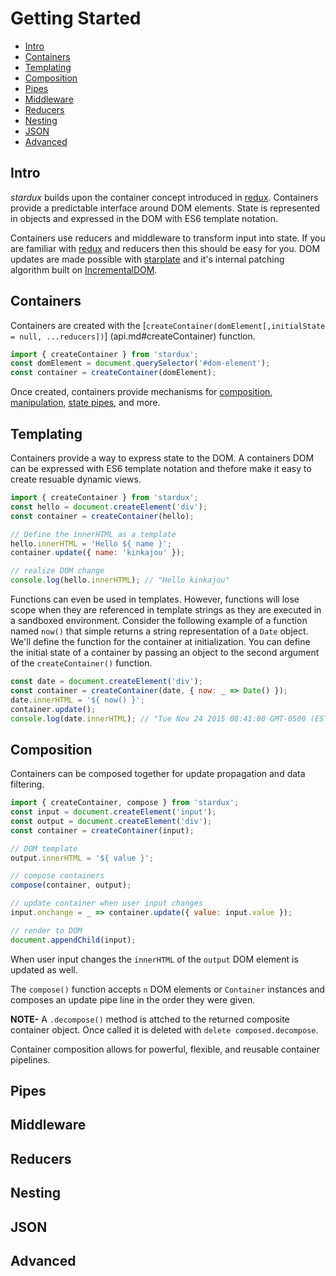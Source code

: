 Getting Started
===============

* [Intro](#intro)
* [Containers](#containers)
* [Templating](#templating)
* [Composition](#composition)
* [Pipes](#pipes)
* [Middleware](#middleware)
* [Reducers](#reducers)
* [Nesting](#nesting)
* [JSON](#json)
* [Advanced](#advanced)

## Intro

*stardux* builds upon the container concept introduced in
[redux](https://github.com/rackt/redux). Containers provide
a predictable interface around DOM elements. State is represented
in objects and expressed in the DOM with ES6 template notation.

Containers use reducers and middleware to transform input
into state. If you are familiar with
[redux](https://github.com/rackt/redux) and reducers then this should be
easy for you. DOM updates are made possible with
[starplate](https://github.com/littlstar/starplate) and it's internal
patching algorithm built on
[IncrementalDOM](https://github.com/google/incremental-dom).

## Containers

Containers are created with the
[`createContainer(domElement[,initialState = null, ...reducers])`]
(api.md#createContainer) function.

```js
import { createContainer } from 'stardux';
const domElement = document.querySelector('#dom-element');
const container = createContainer(domElement);
```

Once created, containers provide mechanisms for
[composition](api.md#compose), [manipulation](api.md#appendChild),
[state pipes](api.md#pipe), and more.

## Templating

Containers provide a way to express state to the DOM. A containers DOM
can be expressed with ES6 template notation and thefore make it easy to
create resuable dynamic views.

```js
import { createContainer } from 'stardux';
const hello = document.createElement('div');
const container = createContainer(hello);

// Define the innerHTML as a template
hello.innerHTML = 'Hello ${ name }';
container.update({ name: 'kinkajou' });

// realize DOM change
console.log(hello.innerHTML); // "Hello kinkajou"
```

Functions can even be used in templates. However, functions will lose
scope when they are referenced in template strings as they are executed
in a sandboxed environment. Consider the following example of a function
named `now()` that simple returns a string representation of a `Date`
object. We'll define the function for the container at initialization.
You can define the initial state of a container by passing an object to
the second argument of the `createContainer()` function.

```js
const date = document.createElement('div');
const container = createContainer(date, { now: _ => Date() });
date.innerHTML = '${ now() }';
container.update();
console.log(date.innerHTML); // "Tue Nov 24 2015 08:41:00 GMT-0500 (EST)"
```

## Composition

Containers can be composed together for update propagation and data
filtering.

```js
import { createContainer, compose } from 'stardux';
const input = document.createElement('input');
const output = document.createElement('div');
const container = createContainer(input);

// DOM template
output.innerHTML = '${ value }';

// compose containers
compose(container, output);

// update container when user input changes
input.onchange = _ => container.update({ value: input.value });

// render to DOM
document.appendChild(input);
```

When user input changes the `innerHTML` of the `output` DOM element is
updated as well.

The `compose()` function accepts `n` DOM elements or `Container`
instances and composes an update pipe line in the order they were
given.

**NOTE-** A `.decompose()` method is attched to the returned composite
container object. Once called it is deleted with `delete
composed.decompose`.

Container composition allows for powerful, flexible, and reusable
container pipelines.

## Pipes

## Middleware

## Reducers

## Nesting

## JSON

## Advanced


